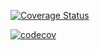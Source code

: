 [![Coverage Status](https://coveralls.io/repos/github/PrinceRWIGIMBA/MyBrand-PRINCE-BE/badge.svg?branch=fr-be-mybland)](https://coveralls.io/github/PrinceRWIGIMBA/MyBrand-PRINCE-BE?branch=fr-be-mybland)

[![codecov](https://codecov.io/gh/PrinceRWIGIMBA/MyBrand-PRINCE-BE/graph/badge.svg?token=ZPHIMKPWVD)](https://codecov.io/gh/PrinceRWIGIMBA/MyBrand-PRINCE-BE)
